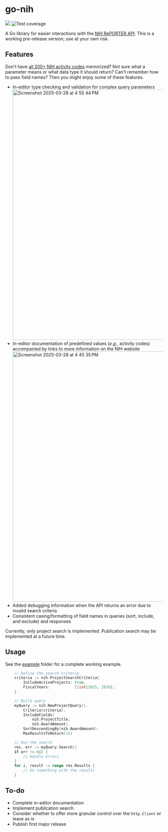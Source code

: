 # go-nih
![](https://img.shields.io/badge/Pre--release-0.0.1-red) ![Test coverage](https://img.shields.io/badge/Test%20coverage-95%25-green)

A Go library for easier interactions with the [NIH RePORTER API](https://api.reporter.nih.gov). This is a working pre-release version; use at your own risk.

## Features
Don't have [all 200+ NIH activity codes](https://grants.nih.gov/funding/activity-codes) memorized? Not sure what a parameter means or what data type it should return? Can't remember how to pass field names? Then you might enjoy some of these features.

- In-editor type checking and validation for complex query parameters
  <img width="800" alt="Screenshot 2025-03-28 at 4 55 44 PM" src="https://github.com/user-attachments/assets/0682270a-52ad-4bb9-aaa0-d97917e2759a" />
- In-editor documentation of predefined values (*e.g.,* activity codes) accompanied by links to more information on the NIH website
  <img width="800" alt="Screenshot 2025-03-28 at 4 45 35 PM" src="https://github.com/user-attachments/assets/2b8f54fc-d646-499c-8c4f-8384aca33b8f" />
- Added debugging information when the API returns an error due to invalid search criteria
- Consistent casing/formatting of field names in queries (sort, include, and exclude) and responses

Currently, only project search is implemented. Publication search may be implemented at a future time.

## Usage
See the [example](example) folder for a complete working example.

```go
	// Define the search criteria
	criteria := nih.ProjectSearchCriteria{
		IncludeActiveProjects: true,
		FiscalYears:           []int{2025, 2026},
	}

	// Build query
	myQuery := nih.NewProjectQuery().
		Criteria(criteria).
		IncludeFields(
			nih.ProjectTitle,
			nih.AwardAmount).
		SortDescendingBy(nih.AwardAmount).
		MaxResultsToReturn(15)

	// Run the search
	res, err := myQuery.Search()
	if err != nil {
        // Handle errors
	}
	for i, result := range res.Results {
        // Do something with the results
	}
```

## To-do 
 - Complete in-editor documentation
 - Implement publication search
 - Consider whether to offer more granular control over the `http.Client` or leave as is
 - Publish first major release